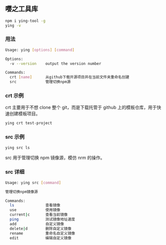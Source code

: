 ## 嘤之工具库

```bash
npm i ying-tool -g
ying -v
```

### 用法

```bash
Usage: ying [options] [command]

Options:
  -v --version    output the version number

Commands:
  crt [name]      从github下载开源项目并在当前文件夹重命名创建
  src             管理切换npm源
```

### crt 示例

crt 主要用于不想 clone 整个 git，而是下载托管于 github 上的模板仓库，用于快速创建模板项目。

```bash
ying crt test-project
```

### src 示例

```bash
ying src ls
```

src 用于管理切换 npm 镜像源，模仿 nrm 的操作。

### src 详细

```bash
Usage: ying src [command]

管理切换npm镜像源

Commands:
  ls              查看镜像
  use             使用镜像
  current|c       查看当前镜像
  ping            测试镜像地址速度
  add             自定义镜像
  delete|d        删除自定义镜像
  rename          重命名自定义镜像
  edit            编辑自定义镜像
```
